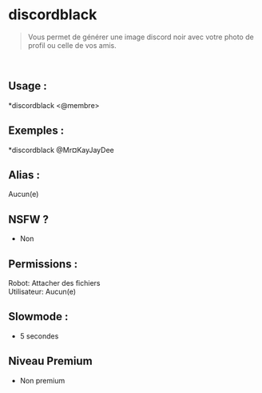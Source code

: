 # discordblack

> Vous permet de générer une image discord noir avec votre photo de profil ou celle de vos amis.

<br>

## Usage :

*discordblack <@membre>

## Exemples :

*discordblack @Mr¤KayJayDee

## Alias :

Aucun(e)

## NSFW ?

- Non

## Permissions :

Robot: Attacher des fichiers
<br>
Utilisateur: Aucun(e)

## Slowmode :

- 5 secondes

## Niveau Premium

- Non premium